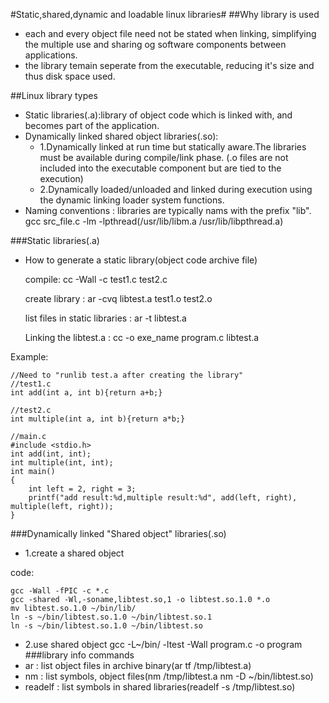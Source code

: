 #Static,shared,dynamic and loadable linux libraries#
##Why library is used
- each and every object file need not be stated when linking, simplifying the multiple use and sharing og software components between applications.
- the library temain seperate from the executable, reducing it's size and thus disk space used.

##Linux library types
- Static libraries(.a):library of object code which is linked with, and becomes part of the application.
- Dynamically linked shared object libraries(.so):
	- 1.Dynamically linked at run time but statically aware.The libraries must be available during compile/link phase.  (.o files are not included into the executable component but are tied to the execution)
	- 2.Dynamically loaded/unloaded and linked during execution using the dynamic linking loader system functions.
- Naming conventions : libraries are typically nams with the prefix "lib". gcc src_file.c -lm -lpthread(/usr/lib/libm.a /usr/lib/libpthread.a)

###Static libraries(.a)
- How to generate a static library(object code archive file)


    compile: cc -Wall -c test1.c test2.c

    create library : ar -cvq libtest.a test1.o test2.o

    list files in static libraries : ar -t libtest.a

    Linking the libtest.a : cc -o exe_name program.c libtest.a


Example:


    //Need to "runlib test.a after creating the library"
	//test1.c
    int add(int a, int b){return a+b;}
    
    //test2.c
    int multiple(int a, int b){return a*b;}
    
    //main.c
    #include <stdio.h>
	int add(int, int);
	int multiple(int, int);
    int main()
    {
    	int left = 2, right = 3;
		printf("add result:%d,multiple result:%d", add(left, right), multiple(left, right));
    }


###Dynamically linked "Shared object" libraries(.so)
- 1.create a shared object

code:

    gcc -Wall -fPIC -c *.c
    gcc -shared -Wl,-soname,libtest.so,1 -o libtest.so.1.0 *.o
    mv libtest.so.1.0 ~/bin/lib/
    ln -s ~/bin/libtest.so.1.0 ~/bin/libtest.so.1
    ln -s ~/bin/libtest.so.1.0 ~/bin/libtest.so 


- 2.use shared object
	gcc -L~/bin/ -ltest -Wall program.c -o program
###library info commands
- ar : list object files in archive binary(ar tf /tmp/libtest.a)
- nm : list symbols, object files(nm /tmp/libtest.a nm -D ~/bin/libtest.so)
- readelf : list symbols in shared libraries(readelf -s /tmp/libtest.so)